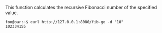 This function calculates the recursive Fibonacci number of the specified value.

```shell
foo@bar:~$ curl http://127.0.0.1:8080/fib-go -d "10"
102334155
```


